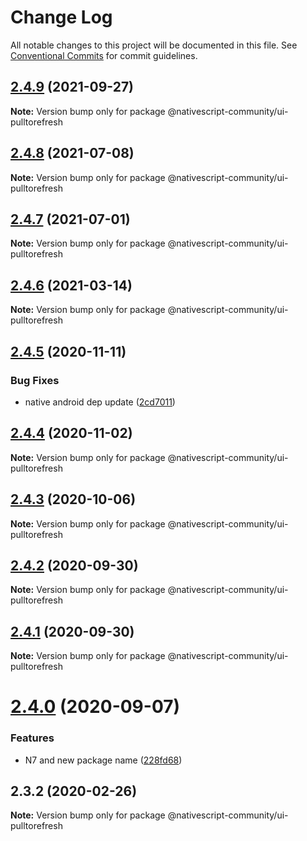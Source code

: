 # Change Log

All notable changes to this project will be documented in this file.
See [Conventional Commits](https://conventionalcommits.org) for commit guidelines.

## [2.4.9](https://github.com/nativescript-community/ui-pulltorefresh/compare/v2.4.8...v2.4.9) (2021-09-27)

**Note:** Version bump only for package @nativescript-community/ui-pulltorefresh





## [2.4.8](https://github.com/nativescript-community/ui-pulltorefresh/compare/v2.4.7...v2.4.8) (2021-07-08)

**Note:** Version bump only for package @nativescript-community/ui-pulltorefresh





## [2.4.7](https://github.com/nativescript-community/ui-pulltorefresh/compare/v2.4.6...v2.4.7) (2021-07-01)

**Note:** Version bump only for package @nativescript-community/ui-pulltorefresh





## [2.4.6](https://github.com/nativescript-community/ui-pulltorefresh/compare/v2.4.5...v2.4.6) (2021-03-14)

**Note:** Version bump only for package @nativescript-community/ui-pulltorefresh





## [2.4.5](https://github.com/nativescript-community/ui-pulltorefresh/compare/v2.4.4...v2.4.5) (2020-11-11)


### Bug Fixes

* native android dep update ([2cd7011](https://github.com/nativescript-community/ui-pulltorefresh/commit/2cd7011e1c3e087c6985758fc3029151245245df))





## [2.4.4](https://github.com/nativescript-community/ui-pulltorefresh/compare/v2.4.3...v2.4.4) (2020-11-02)

**Note:** Version bump only for package @nativescript-community/ui-pulltorefresh





## [2.4.3](https://github.com/nativescript-community/ui-pulltorefresh/compare/v2.4.2...v2.4.3) (2020-10-06)

**Note:** Version bump only for package @nativescript-community/ui-pulltorefresh





## [2.4.2](https://github.com/nativescript-community/ui-pulltorefresh/compare/v2.4.1...v2.4.2) (2020-09-30)

**Note:** Version bump only for package @nativescript-community/ui-pulltorefresh





## [2.4.1](https://github.com/nativescript-community/ui-pulltorefresh/compare/v2.4.0...v2.4.1) (2020-09-30)

**Note:** Version bump only for package @nativescript-community/ui-pulltorefresh





# [2.4.0](https://github.com/nativescript-community/ui-pulltorefresh/compare/v2.3.2...v2.4.0) (2020-09-07)


### Features

* N7 and new package name ([228fd68](https://github.com/nativescript-community/ui-pulltorefresh/commit/228fd68347cc52db6693870ccf6f5a33ea334670))





## 2.3.2 (2020-02-26)

**Note:** Version bump only for package @nativescript-community/ui-pulltorefresh
